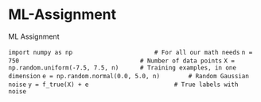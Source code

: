 # ML-Assignment
ML Assignment

`import numpy as np                       # For all our math needs`
`n = 750                                  # Number of data points`
`X = np.random.uniform(-7.5, 7.5, n)      # Training examples, in one dimension`
`e = np.random.normal(0.0, 5.0, n)        # Random Gaussian noise`
`y = f_true(X) + e                        # True labels with noise`